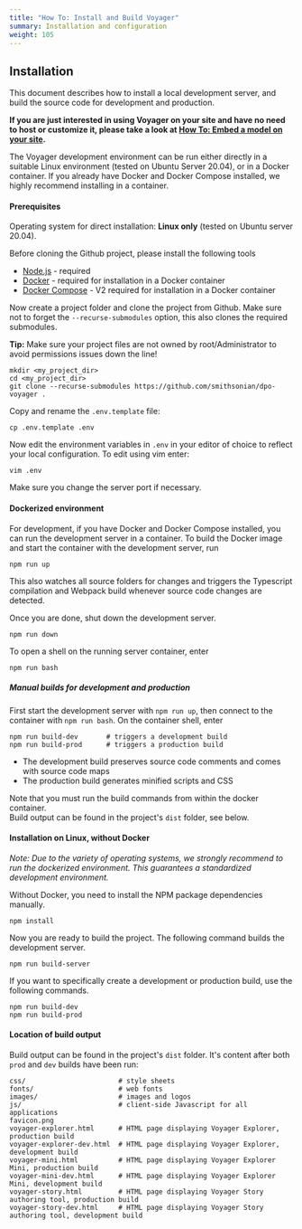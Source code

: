 ```yaml
---
title: "How To: Install and Build Voyager"
summary: Installation and configuration
weight: 105
---
```


## Installation

This document describes how to install a local development server, and build the source code for development and production.

**If you are just interested in using Voyager on your site and have no need to host or customize it, please take a look at [How To: Embed a model on your site](../../explorer/usage/).**

The Voyager development environment can be run either directly in a suitable Linux environment (tested on Ubuntu Server 20.04),
or in a Docker container. If you already have Docker and Docker Compose installed, we highly recommend installing in a container.

#### Prerequisites

Operating system for direct installation: **Linux only** (tested on Ubuntu server 20.04).

Before cloning the Github project, please install the following tools

 * [Node.js](https://nodejs.org/en/) - required
 * [Docker](https://www.docker.com/) - required for installation in a Docker container
 * [Docker Compose](https://docs.docker.com/compose/install/) - V2 required for installation in a Docker container

Now create a project folder and clone the project from Github. Make sure not to forget the `--recurse-submodules` option,
this also clones the required submodules.

**Tip:** Make sure your project files are not owned by root/Administrator to avoid permissions issues down the line!

```
mkdir <my_project_dir>
cd <my_project_dir>
git clone --recurse-submodules https://github.com/smithsonian/dpo-voyager .
```

Copy and rename the `.env.template` file:

```
cp .env.template .env
```

Now edit the environment variables in `.env` in your editor of choice to reflect your local configuration. To edit using
vim enter:

```
vim .env
```

Make sure you change the server port if necessary.


#### Dockerized environment

For development, if you have Docker and Docker Compose installed, you can run the development server in a container.
To build the Docker image and start the container with the development server, run
```
npm run up
```
This also watches all source folders for changes and triggers the Typescript compilation and Webpack build whenever
source code changes are detected.

Once you are done, shut down the development server.
```
npm run down
```

To open a shell on the running server container, enter
```
npm run bash
```

##### Manual builds for development and production

First start the development server with `npm run up`, then connect to the container with `npm run bash`. On the
container shell, enter
``` 
npm run build-dev       # triggers a development build
npm run build-prod      # triggers a production build
```
- The development build preserves source code comments and comes with source code maps
- The production build generates minified scripts and CSS

Note that you must run the build commands from within the docker container.  
Build output can be found in the project's `dist` folder, see below.

#### Installation on Linux, without Docker

_Note: Due to the variety of  operating systems, we strongly recommend to run the dockerized environment.
This guarantees a standardized development environment._

Without Docker, you need to install the NPM package dependencies manually. 

```
npm install
```

Now you are ready to build the project. The following command builds the development server.

```
npm run build-server
```

If you want to specifically create a development or production build, use the following commands.

```
npm run build-dev
npm run build-prod
```

#### Location of build output

Build output can be found in the project's `dist` folder. It's content after both `prod` and `dev` builds have been run:

```
css/                       # style sheets
fonts/                     # web fonts
images/                    # images and logos
js/                        # client-side Javascript for all applications
favicon.png
voyager-explorer.html      # HTML page displaying Voyager Explorer, production build
voyager-explorer-dev.html  # HTML page displaying Voyager Explorer, development build
voyager-mini.html          # HTML page displaying Voyager Explorer Mini, production build
voyager-mini-dev.html      # HTML page displaying Voyager Explorer Mini, development build
voyager-story.html         # HTML page displaying Voyager Story authoring tool, production build
voyager-story-dev.html     # HTML page displaying Voyager Story authoring tool, development build
```